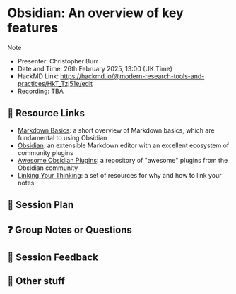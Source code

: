# Obsidian: An overview of key features

> [!NOTE]
> - Presenter: Christopher Burr
> - Date and Time: 26th February 2025, 13:00 (UK Time)
> - HackMD Link: https://hackmd.io/@modern-research-tools-and-practices/HkT_Tzj51e/edit
> - Recording: TBA

## :link: Resource Links

<!-- Add any links to software tools or resources (e.g. guides or tutorials) -->

- [Markdown Basics](): a short overview of Markdown basics, which are fundamental to using Obsidian
- [Obsidian](https://obsidian.md/): an extensible Markdown editor with an excellent ecosystem of community plugins
- [Awesome Obsidian Plugins](https://github.com/kmaasrud/awesome-obsidian): a repository of "awesome" plugins from the Obsidian community
- [Linking Your Thinking](https://www.linkingyourthinking.com/): a set of resources for why and how to link your notes

## :pushpin: Session Plan

<!-- Add a rough plan to structure the presentation (optional) -->

## :question: Group Notes or Questions

<!-- Please use this section for taking notes or questions -->

## :speech_balloon: Session Feedback

<!-- Feedback to help improve the sessions -->

## :paperclip: Other stuff

<!-- Any other stuff you want to share or discuss -->

